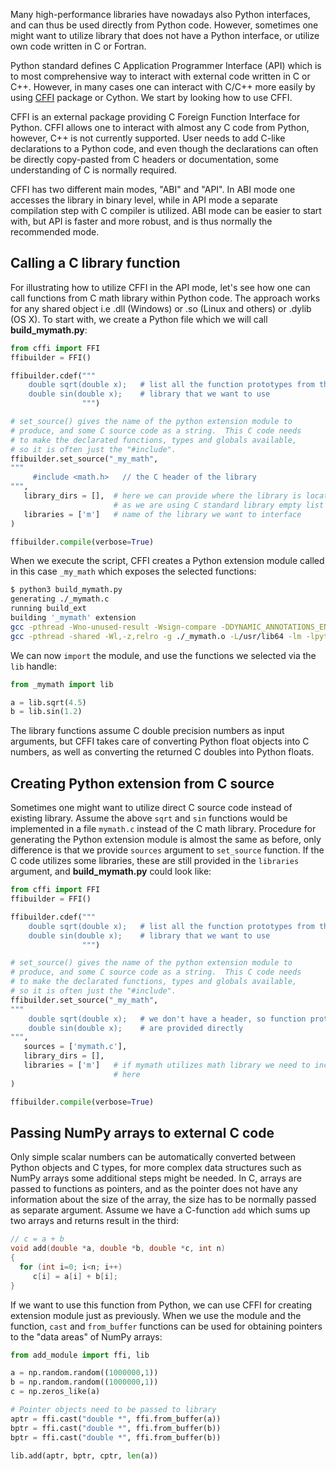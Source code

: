 <!-- Title: Interfacing C code with CFFI -->

<!-- Short description:

In this article we discuss how external code written in C can be utilized
from Python code with the help of CFFI.

-->

Many high-performance libraries have nowadays also Python interfaces, and
can thus be used directly from Python code. However, sometimes one might want
to utilize library that does not have a Python interface, or utilize own code
written in C or Fortran. 

Python standard defines C Application Programmer Interface (API) which is to
most comprehensive way to interact with external code written in C or C++. 
However, in many cases one can interact with C/C++ more easily by using
[CFFI](https://cffi.readthedocs.io) package or Cython. We start by looking how 
to use CFFI.

CFFI is an external package providing C Foreign Function Interface for Python.
CFFI allows one to interact with almost any C code from Python, however, C++ 
is not currently supported. User needs to add C-like declarations to a Python
code, and even though the declarations can often be directly copy-pasted from
C headers or documentation, some understanding of C is normally required.

CFFI has two different main modes, "ABI" and "API". In ABI mode one accesses
the library in binary level, while in API mode a separate compilation step with
C compiler is utilized. ABI  mode can be easier to start with, but API is 
faster and more robust, and is thus normally the recommended mode. 

## Calling a C library function

For illustrating how to utilize CFFI in the API mode, let's see how one can 
call functions from C math library within Python code. The approach works
for any shared object i.e .dll (Windows) or .so (Linux and others) or .dylib 
(OS X). To start with, we create a Python file which we will call 
**build_mymath.py**:

~~~python
from cffi import FFI
ffibuilder = FFI()

ffibuilder.cdef("""
    double sqrt(double x);   # list all the function prototypes from the
    double sin(double x);    # library that we want to use
                """)

# set_source() gives the name of the python extension module to
# produce, and some C source code as a string.  This C code needs
# to make the declarated functions, types and globals available,
# so it is often just the "#include".
ffibuilder.set_source("_my_math",
"""
     #include <math.h>   // the C header of the library
""",
   library_dirs = [],  # here we can provide where the library is located,
                       # as we are using C standard library empty list is enough
   libraries = ['m']   # name of the library we want to interface
)

ffibuilder.compile(verbose=True)
~~~

When we execute the script, CFFI creates a Python extension module called in 
this case `_my_math` which exposes the selected functions:

~~~bash
$ python3 build_mymath.py 
generating ./_mymath.c
running build_ext
building '_mymath' extension
gcc -pthread -Wno-unused-result -Wsign-compare -DDYNAMIC_ANNOTATIONS_ENABLED=1 -DNDEBUG -O2 -g -pipe -Wall -Wp,-D_FORTIFY_SOURCE=2 -fexceptions -fstack-protector-strong --param=ssp-buffer-size=4 -grecord-gcc-switches -m64 -mtune=generic -D_GNU_SOURCE -fPIC -fwrapv -fPIC -I/usr/include/python3.6m -c _mymath.c -o ./_mymath.o
gcc -pthread -shared -Wl,-z,relro -g ./_mymath.o -L/usr/lib64 -lm -lpython3.6m -o ./_mymath.cpython-36m-x86_64-linux-gnu.so
~~~

We can now `import` the module, and use the functions we selected via the `lib`
handle:

~~~python
from _mymath import lib

a = lib.sqrt(4.5) 
b = lib.sin(1.2)
~~~

The library functions assume C double precision numbers as input arguments, but
CFFI takes care of converting Python float objects into C numbers, as well as
converting the returned C doubles into Python floats.

## Creating Python extension from C source

Sometimes one might want to utilize direct C source code instead of existing 
library. Assume the above `sqrt` and `sin` functions would be implemented in a
file `mymath.c` instead of the C math library. Procedure for generating the 
Python extension module is almost the same as before, only difference is that 
we provide `sources` argument to `set_source` function. If the C code
utilizes some libraries, these are still provided in the `libraries` argument, 
and **build_mymath.py** could look like:

~~~python
from cffi import FFI
ffibuilder = FFI()

ffibuilder.cdef("""
    double sqrt(double x);   # list all the function prototypes from the
    double sin(double x);    # library that we want to use
                """)

# set_source() gives the name of the python extension module to
# produce, and some C source code as a string.  This C code needs
# to make the declarated functions, types and globals available,
# so it is often just the "#include".
ffibuilder.set_source("_my_math",
"""
    double sqrt(double x);   # we don't have a header, so function prototypes
    double sin(double x);    # are provided directly
""",
   sources = ['mymath.c'],
   library_dirs = [],  
   libraries = ['m']   # if mymath utilizes math library we need to include it 
                       # here
)

ffibuilder.compile(verbose=True)
~~~

## Passing NumPy arrays to external C code

Only simple scalar numbers can be automatically converted between Python objects
and C types, for more complex data structures such as NumPy arrays some 
additional steps might be needed. In C, arrays are passed to functions as
pointers, and as the pointer does not have any information about the size of
the array, the size has to be normally passed as separate argument. Assume we
have a C-function `add` which sums up two arrays and returns result in the 
third:

~~~c
// c = a + b
void add(double *a, double *b, double *c, int n)
{
  for (int i=0; i<n; i++)
     c[i] = a[i] + b[i];
}
~~~

If we want to use this function from Python, we can use CFFI for creating 
extension module just as previously. When we use the module and the function, 
`cast` and `from_buffer` functions can be used for obtaining pointers 
to the "data areas" of NumPy arrays:

~~~python
from add_module import ffi, lib

a = np.random.random((1000000,1))
b = np.random.random((1000000,1))
c = np.zeros_like(a)

# Pointer objects need to be passed to library
aptr = ffi.cast("double *", ffi.from_buffer(a))
bptr = ffi.cast("double *", ffi.from_buffer(b))
bptr = ffi.cast("double *", ffi.from_buffer(b))

lib.add(aptr, bptr, cptr, len(a))
~~~

